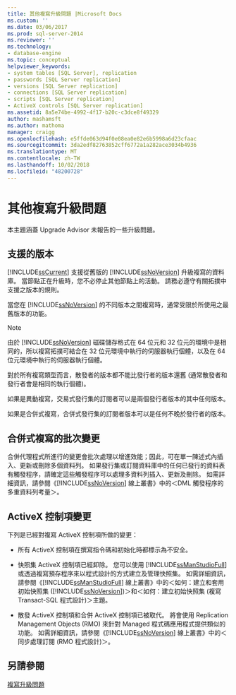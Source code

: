 ```yaml
---
title: 其他複寫升級問題 |Microsoft Docs
ms.custom: ''
ms.date: 03/06/2017
ms.prod: sql-server-2014
ms.reviewer: ''
ms.technology:
- database-engine
ms.topic: conceptual
helpviewer_keywords:
- system tables [SQL Server], replication
- passwords [SQL Server replication]
- versions [SQL Server replication]
- connections [SQL Server replication]
- scripts [SQL Server replication]
- ActiveX controls [SQL Server replication]
ms.assetid: 8a5e74be-4992-4f17-b20c-c3dce8f49329
author: mashamsft
ms.author: mathoma
manager: craigg
ms.openlocfilehash: e5ffde063d94f0e08ea0e82e6b5998a6d23cfaac
ms.sourcegitcommit: 3da2edf82763852cff6772a1a282ace3034b4936
ms.translationtype: MT
ms.contentlocale: zh-TW
ms.lasthandoff: 10/02/2018
ms.locfileid: "48200728"
---
```

# <a name="other-replication-upgrade-issues"></a>其他複寫升級問題
  本主題涵蓋 Upgrade Advisor 未報告的一些升級問題。  
  
## <a name="versions-supported"></a>支援的版本  
 [!INCLUDE[ssCurrent](../../includes/sscurrent-md.md)] 支援從舊版的 [!INCLUDE[ssNoVersion](../../includes/ssnoversion-md.md)] 升級複寫的資料庫。 當節點正在升級時，您不必停止其他節點上的活動。 請務必遵守有關拓撲中支援之版本的規則。  
  
 當您在 [!INCLUDE[ssNoVersion](../../includes/ssnoversion-md.md)] 的不同版本之間複寫時，通常受限於所使用之最舊版本的功能。  
  
> [!NOTE]  
>  由於 [!INCLUDE[ssNoVersion](../../includes/ssnoversion-md.md)] 磁碟儲存格式在 64 位元和 32 位元的環境中是相同的，所以複寫拓撲可結合在 32 位元環境中執行的伺服器執行個體，以及在 64 位元環境中執行的伺服器執行個體。  
  
 對於所有複寫類型而言，散發者的版本都不能比發行者的版本還舊  (通常散發者和發行者會是相同的執行個體)。  
  
 如果是異動複寫，交易式發行集的訂閱者可以是兩個發行者版本的其中任何版本。  
  
 如果是合併式複寫，合併式發行集的訂閱者版本可以是任何不晚於發行者的版本。  
  
## <a name="merge-replication-batches-changes"></a>合併式複寫的批次變更  
 合併代理程式所進行的變更會批次處理以增進效能；因此，可在單一陳述式內插入、更新或刪除多個資料列。 如果發行集或訂閱資料庫中的任何已發行的資料表有觸發程序，請確定這些觸發程序可以處理多資料列插入、更新及刪除。 如需詳細資訊，請參閱《[!INCLUDE[ssNoVersion](../../includes/ssnoversion-md.md)] 線上叢書》中的＜DML 觸發程序的多重資料列考量＞。  
  
## <a name="activex-control-changes"></a>ActiveX 控制項變更  
 下列是已經對複寫 ActiveX 控制項所做的變更：  
  
-   所有 ActiveX 控制項在撰寫指令碼和初始化時都標示為不安全。  
  
-   快照集 ActiveX 控制項已經卸除。 您可以使用 [!INCLUDE[ssManStudioFull](../../includes/ssmanstudiofull-md.md)] 或透過複寫預存程序來以程式設計的方式建立及管理快照集。 如需詳細資訊，請參閱《[!INCLUDE[ssManStudioFull](../../includes/ssmanstudiofull-md.md)] 線上叢書》中的＜如何：建立和套用初始快照集 ([!INCLUDE[ssNoVersion](../../includes/ssnoversion-md.md)])＞和＜如何：建立初始快照集 (複寫 Transact-SQL 程式設計)＞主題。  
  
-   散發 ActiveX 控制項和合併 ActiveX 控制項已被取代。 將會使用 Replication Management Objects (RMO) 來針對 Managed 程式碼應用程式提供類似的功能。 如需詳細資訊，請參閱《[!INCLUDE[ssNoVersion](../../includes/ssnoversion-md.md)] 線上叢書》中的＜同步處理訂閱 (RMO 程式設計)＞。  
  
## <a name="see-also"></a>另請參閱  
 [複寫升級問題](../../../2014/sql-server/install/replication-upgrade-issues.md)  
  
  
